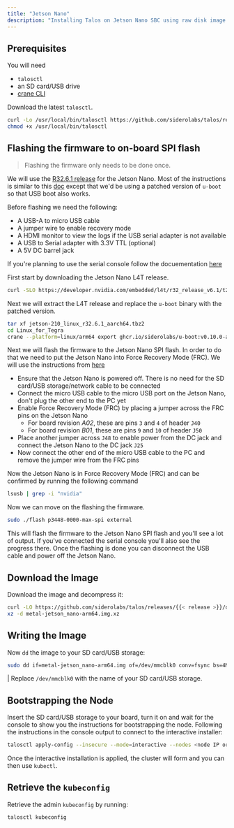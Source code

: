 ```yaml
---
title: "Jetson Nano"
description: "Installing Talos on Jetson Nano SBC using raw disk image."
---
```


## Prerequisites

You will need

- `talosctl`
- an SD card/USB drive
- [crane CLI](https://github.com/google/go-containerregistry/releases)

Download the latest `talosctl`.

```bash
curl -Lo /usr/local/bin/talosctl https://github.com/siderolabs/talos/releases/{{< release >}}/download/talosctl-$(uname -s | tr "[:upper:]" "[:lower:]")-amd64
chmod +x /usr/local/bin/talosctl
```

## Flashing the firmware to on-board SPI flash

> Flashing the firmware only needs to be done once.

We will use the [R32.6.1 release](https://developer.nvidia.com/embedded/l4t/r32_release_v6.1/t210/jetson-210_linux_r32.6.1_aarch64.tbz2) for the Jetson Nano.
Most of the instructions is similar to this [doc](https://nullr0ute.com/2020/11/installing-fedora-on-the-nvidia-jetson-nano/) except that we'd be using a patched version of `u-boot` so that USB boot also works.

Before flashing we need the following:

- A USB-A to micro USB cable
- A jumper wire to enable recovery mode
- A HDMI monitor to view the logs if the USB serial adapter is not available
- A USB to Serial adapter with 3.3V TTL (optional)
- A 5V DC barrel jack

If you're planning to use the serial console follow the docuementation [here](https://www.jetsonhacks.com/2019/04/19/jetson-nano-serial-console/)

First start by downloading the Jetson Nano L4T release.

```bash
curl -SLO https://developer.nvidia.com/embedded/l4t/r32_release_v6.1/t210/jetson-210_linux_r32.6.1_aarch64.tbz2
```

Next we will extract the L4T release and replace the `u-boot` binary with the patched version.

```bash
tar xf jetson-210_linux_r32.6.1_aarch64.tbz2
cd Linux_for_Tegra
crane --platform=linux/arm64 export ghcr.io/siderolabs/u-boot:v0.10.0-alpha.0-11-g5dd08a7 - | tar xf - --strip-components=1 -C bootloader/t210ref/p3450-0000/ jetson_nano/u-boot.bin
```

Next we will flash the firmware to the Jetson Nano SPI flash.
In order to do that we need to put the Jetson Nano into Force Recovery Mode (FRC).
We will use the instructions from [here](https://developer.download.nvidia.com/embedded/L4T/r32_Release_v4.4/r32_Release_v4.4-GMC3/T210/l4t_quick_start_guide.txt)

- Ensure that the Jetson Nano is powered off.
There is no need for the SD card/USB storage/network cable to be connected
- Connect the micro USB cable to the micro USB port on the Jetson Nano, don't plug the other end to the PC yet
- Enable Force Recovery Mode (FRC) by placing a jumper across the FRC pins on the Jetson Nano
  - For board revision *A02*, these are pins `3` and `4` of header `J40`
  - For board revision *B01*, these are pins `9` and `10` of header `J50`
- Place another jumper across `J48` to enable power from the DC jack and connect the Jetson Nano to the DC jack `J25`
- Now connect the other end of the micro USB cable to the PC and remove the jumper wire from the FRC pins

Now the Jetson Nano is in Force Recovery Mode (FRC) and can be confirmed by running the following command

```bash
lsusb | grep -i "nvidia"
```

Now we can move on the flashing the firmware.

```bash
sudo ./flash p3448-0000-max-spi external
```

This will flash the firmware to the Jetson Nano SPI flash and you'll see a lot of output.
If you've connected the serial console you'll also see the progress there.
Once the flashing is done you can disconnect the USB cable and power off the Jetson Nano.

## Download the Image

Download the image and decompress it:

```bash
curl -LO https://github.com/siderolabs/talos/releases/{{< release >}}/download/metal-jetson_nano-arm64.img.xz
xz -d metal-jetson_nano-arm64.img.xz
```

## Writing the Image

Now `dd` the image to your SD card/USB storage:

```bash
sudo dd if=metal-jetson_nano-arm64.img of=/dev/mmcblk0 conv=fsync bs=4M status=progress
```

| Replace `/dev/mmcblk0` with the name of your SD card/USB storage.

## Bootstrapping the Node

Insert the SD card/USB storage to your board, turn it on and wait for the console to show you the instructions for bootstrapping the node.
Following the instructions in the console output to connect to the interactive installer:

```bash
talosctl apply-config --insecure --mode=interactive --nodes <node IP or DNS name>
```

Once the interactive installation is applied, the cluster will form and you can then use `kubectl`.

## Retrieve the `kubeconfig`

Retrieve the admin `kubeconfig` by running:

```bash
talosctl kubeconfig
```
